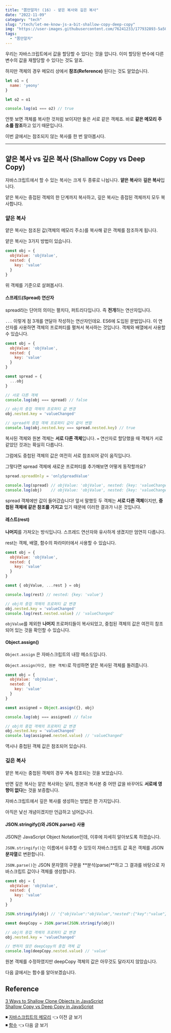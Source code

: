 ```yaml
---
title: "쫌만알자! (16) - 얕은 복사와 깊은 복사"
date: "2022-11-09"
category: "tech"
slug: "/tech/let-me-know-js-a-bit-shallow-copy-deep-copy"
img: "https://user-images.githubusercontent.com/76241233/177932893-5a504b26-12e4-4ade-b1ce-1951d072ba82.jpg"
tags:
  - "쫌만알자"
---
```


우리는 자바스크립트에서 값을 할당할 수 있다는 것을 압니다. 이미 할당된 변수에 다른 변수의 값을 재할당할 수 있다는 것도 알죠.

하지만 객체의 경우 메모리 상에서 **참조(Reference)** 된다는 것도 알았습니다.

```javascript
let o1 = {
  name: 'yeony'
}

let o2 = o1

console.log(o1 === o2) // true
```

언뜻 보면 객체를 복사한 것처럼 보이지만 둘은 서로 같은 객체죠. 바로 **같은 메모리 주소를 참조**하고 있기 때문입니다.

이번 글에서는 참조되지 않는 복사를 한 번 알아봅시다.

---

## 얕은 복사 vs 깊은 복사 (Shallow Copy vs Deep Copy)

자바스크립트에서 할 수 있는 복사는 크게 두 종류로 나뉩니다. **얕은 복사**와 **깊은 복사**입니다.

얕은 복사는 중접된 객체의 한 단계까지 복사하고, 깊은 복사는 중접된 객체까지 모두 복사합니다. 

### 얕은 복사

얕은 복사는 참조된 값(객체의 메모리 주소)를 복사해 같은 객체를 참조하게 됩니다. 

얕은 복사는 3가지 방법이 있습니다.

```javascript
const obj = {
  objValue: 'objValue',
  nested: {
    key: 'value'
  }
}
```

위 객체를 기준으로 살펴봅시다.

#### 스프레드(Spread) 연산자

spread라는 단어의 의미는 펼치다, 퍼트리다입니다. 즉 **전개**하는 연산자입니다. 

`...` 이렇게 점 3개를 연달아 작성하는 연산자인데요. ES6에 도입된 문법입니다. 이 연산자를 사용하면 객체의 프로퍼티를 펼쳐서 복사하는 것입니다. 객체와 배열에서 사용할 수 있습니다.

```javascript
const obj = {
  objValue: 'objValue',
  nested: {
    key: 'value'
  }
}

const spread = {
  ...obj
}

// 서로 다른 객체
console.log(obj === spread) // false

// obj의 중접 객체의 프로퍼티 값 변경
obj.nested.key = 'valueChanged'

// spread의 중첩 객체 프로퍼티 값이 같이 변함
console.log(obj.nested.key === spread.nested.key) // true
```

복사된 객체와 원본 객체는 **서로 다른 객체**입니다. `=` 연산자로 할당했을 때 객체가 서로 같았던 것과는 확실히 다릅니다.

그럼에도 중첩된 객체의 값은 여전히 서로 참조되어 같이 움직입니다. 

그렇다면 spread 객체에 새로운 프로퍼티를 추가해보면 어떻게 동작할까요?

```javascript
spread.spreadOnly = 'onlySpreadValue'

console.log(spread) // objValue: 'objValue', nested: {key: 'valueChanged', key2: 'value2'}, spreadOnly: 'onlySpreadValue!'
console.log(obj)    // objValue: 'objValue', nested: {key: 'valueChanged', key2: 'value2'}
```

spread 객체에만 값이 들어갔습니다! 앞서 말했듯 두 객체는 **서로 다른 객체**이지만, **중첩된 객체에 같은 참조를 가지고** 있기 때문에 이러한 결과가 나온 것입니다.


#### 레스트(rest) 

**나머지**를 가져오는 방식입니다. 스프레드 연산자와 유사하게 생겼지만 엄연히 다릅니다. 

rest는 객체, 배열, 함수의 파라미터에서 사용할 수 있습니다.

```javascript
const obj = {
  objValue: 'objValue',
  nested: {
    key: 'value'
  }
}

const { objValue, ...rest } = obj

console.log(rest) // nested: {key: 'value'}

// obj의 중접 객체의 프로퍼티 값 변경
obj.nested.key = 'valueChanged'
console.log(rest.nested.value) // 'valueChanged'
```

`objValue`를 제외한 **나머지** 프로퍼티들이 복사되었고, 중첩된 객체의 값은 여전히 참조되어 있는 것을 확인할 수 있습니다.


#### Object.assign() 

`Object.assign` 은 자바스크립트의 내장 메소드입니다.

`Object.assign(타깃, 원본 객체)`로 작성하면 얕은 복사된 객체를 돌려줍니다.

```javascript
const obj = {
  objValue: 'objValue',
  nested: {
    key: 'value'
  }
}

const assigned = Object.assign({}, obj)

console.log(obj === assigned) // false

// obj의 중접 객체의 프로퍼티 값 변경
obj.nested.key = 'valueChanged'
console.log(assigned.nested.value) // 'valueChanged'
```

역시나 중첩된 객체 값은 참조되어 있습니다.


### 깊은 복사

얕은 복사는 중첩된 객체의 경우 계속 참조되는 것을 보았습니다. 

반면 깊은 복사는 얕은 복사와는 달리, 원본과 복사본 중 어떤 값을 바꾸어도 **서로에 영향이 없다**는 것을 보증합니다.

자바스크립트에서 깊은 복사를 생성하는 방법은 한 가지입니다.

아직은 낯선 개념이겠지만 언급하고 넘어갑니다.

#### JSON.stringify()와 JSON.parse() 사용

JSON은 JavaScript Object Notation인데, 이후에 자세히 알아보도록 하겠습니다.

`JSON.stringify()`는 이름에서 유추할 수 있듯이 자바스크립트 값 혹은 객체를 JSON **문자열**로 변환합니다. 

`JSON.parse()`는 JSON 문자열의 구문을 **분석(parse)**하고 그 결과를 바탕으로 자바스크립트 값이나 객체를 생성합니다.

```javascript
const obj = {
  objValue: 'objValue',
  nested: {
    key: 'value'
  }
}

JSON.stringify(obj) // '{"objValue":"objValue","nested":{"key":"value"}}'

const deepCopy = JSON.parse(JSON.stringify(obj))

// obj의 중접 객체의 프로퍼티 값 변경
obj.nested.key = 'valueChanged'

// 변하지 않은 deepCopy의 중첩 객체 값
console.log(deepCopy.nested.value) // 'value'
```

원본 객체를 수정하였지만 deepCopy 객체의 값은 아무것도 달라지지 않았습니다. 

다음 글에서는 함수를 알아보겠습니다.


## Reference

[3 Ways to Shallow Clone Objects in JavaScript](https://dmitripavlutin.com/javascript-shallow-clone-objects/)    
[Shallow Copy vs Deep Copy in JavaScript](https://blog.bitsrc.io/shallow-copy-and-deep-copy-in-javascript-d0ca570cd4cf)


◾ [자바스크립트의 메모리](/tech/let-me-know-js-a-bit-js-memory) 👈 이전 글 보기   
◾ [함수](/tech/let-me-know-js-a-bit-function) 👈 다음 글 보기
